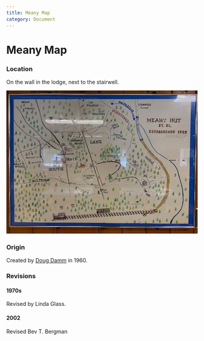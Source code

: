 ```yaml
---
title: Meany Map
category: Document
---
```

# Meany Map
### Location

On the wall in the lodge, next to the stairwell.

<img src="img/2020%20Meany%20Map.jpeg">

### Origin

Created by [Doug Damm](Doug-Damm) in 1960.

### Revisions

#### 1970s

Revised by Linda Glass.

#### 2002

Revised Bev T. Bergman
